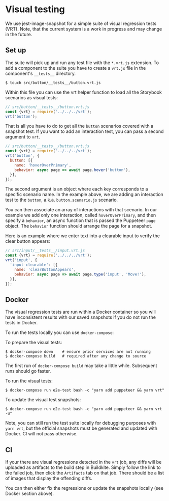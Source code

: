 # Visual testing

We use jest-image-snapshot for a simple suite of visual regression tests (VRT). Note, that the current system is a work in progress and may change in the future.

## Set up

The suite will pick up and run any test file with the `*.vrt.js` extension. To add a component to the suite you have to create a `vrt.js` file in the component's `__tests__` directory.

```
$ touch src/button/__tests__/button.vrt.js
```

Within this file you can use the vrt helper function to load all the Storybook scenarios as visual tests:

```js
// src/button/__tests__/button.vrt.js
const {vrt} = require('../../../vrt');
vrt('button');
```

That is all you have to do to get all the `button` scenarios covered with a snapshot test.
If you want to add an interaction test, you can pass a second argument to `vrt`.

```js
// src/button/__tests__/button.vrt.js
const {vrt} = require('../../../vrt');
vrt('button', {
  button: [{
    name: 'hoverOverPrimary',
    behavior: async page => await page.hover('button'),
  }],
});
```

The second argument is an object where each key corresponds to a specific scenario name. In the example above, we are adding an interaction test to the `button`, a.k.a. `button.scenario.js` scenario. 

You can then associate an array of interactions with that scenario. In our example we add only one interaction, called `hoverOverPrimary`, and then specify a `behavior`, an async function that is passed the Puppeteer `page` object. The `behavior` function should arrange the page for a snapshot.

Here is an example where we enter text into a clearable input to verify the clear button appears:

```js
// src/input/__tests__/input.vrt.js
const {vrt} = require('../../../vrt');
vrt('input', {
  'input-clearable': [{
    name: 'clearButtonAppears',
    behavior: async page => await page.type('input', 'Move!'),
  }],
});
```

## Docker

The visual regression tests are run within a Docker container so you will have inconsistent results with our saved snapshots if you do not run the tests in Docker.

To run the tests locally you can use `docker-compose`:

To prepare the visual tests:
```
$ docker-compose down    # ensure prior services are not running
$ docker-compose build   # required after any change to source
```

The first run of `docker-compose build` may take a little while. Subsequent runs should go faster.

To run the visual tests:
```
$ docker-compose run e2e-test bash -c "yarn add puppeteer && yarn vrt"
```

To update the visual test snapshots:
```
$ docker-compose run e2e-test bash -c "yarn add puppeteer && yarn vrt -u"
```

Note, you can still run the test suite locally for debugging purposes with `yarn vrt`, but the official snapshots must be generated and updated with Docker. CI will not pass otherwise.

## CI

If your there are visual regressions detected in the `vrt` job, any diffs will be uploaded as artifacts to the build step in Buildkite. Simply follow the link to the failed job, then click the `Artifacts` tab on that job. There should be a list of images that display the offending diffs.

You can then either fix the regressions or update the snapshots locally (see Docker section above).
